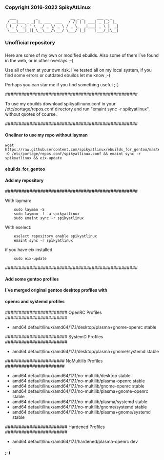 ###
### Copyright 2016-2022 SpikyAtLinux
```
  ___         _               __ _ _      ___ _ _
 / __|___ _ _| |_ ___  ___   / /| | | ___| _ |_) |_
| (_ / -_) ' \  _/ _ \/ _ \ / _ \_  _|___| _ \ |  _|
 \___\___|_||_\__\___/\___/ \___/ |_|    |___/_|\__|
```
###
### Unofficial repository
###

Here are some of my own or modified ebuilds.
Also some of them I´ve found in the web, or
in other overlays ;-)

Use all of them at your own risk. I´ve tested all
on my local system, if you find some errors or
outdated ebuilds let me know ;-)

Perhaps you can star me if you find something
useful ;-)

#################################################

To use my ebuilds download spikyatlinunx.conf
in your /etc/portage/repos.conf directory
and run "emaint sync -r spikyatlinux",
without quotes of course.

#################################################

#### Oneliner to use my repo without layman
```
wget https://raw.githubusercontent.com/spikyatlinux/ebuilds_for_gentoo/master/spikyatlinux.conf -O /etc/portage/repos.conf/spikyatlinux.conf && emaint sync -r spikyatlinux && eix-update
```
#### ebuilds_for_gentoo


#### Add my repository
#################################################

With layman:
```
	sudo layman -S
	sudo layman -f -a spikyatlinux
	sudo emaint sync -r spikyatlinux
```

With eselect:
```
	eselect repository enable spikyatlinux
	emaint sync -r spikyatlinux
```

if you have eix installed
```
    sudo eix-update
```
#################################################

#### Add some gentoo profiles
#### I´ve merged original gentoo desktop profiles with
#### openrc and systemd profiles

####################### OpenRC Profiles #######################
- amd64 default/linux/amd64/17.1/desktop/plasma+gnome-openrc stable

####################### SystemD Profiles #######################
- amd64 default/linux/amd64/17.1/desktop/plasma+gnome/systemd stable

###################### NoMultilib Profiles ######################
- amd64 default/linux/amd64/17.1/no-multilib/desktop stable
- amd64 default/linux/amd64/17.1/no-multilib/plasma-openrc stable
- amd64 default/linux/amd64/17.1/no-multilib/gnome-openrc stable
- amd64 default/linux/amd64/17.1/no-multilib/plasma+gnome-openrc stable
- amd64 default/linux/amd64/17.1/no-multilib/plasma/systemd stable
- amd64 default/linux/amd64/17.1/no-multilib/gnome/systemd stable
- amd64 default/linux/amd64/17.1/no-multilib/plasma+gnome/systemd stable

####################### Hardened Profiles #######################
- amd64 default/linux/amd64/17.1/hardened/plasma-openrc dev

#### ;-)
